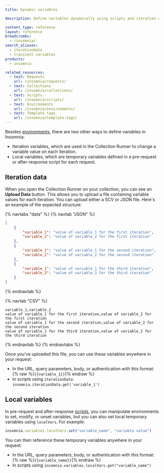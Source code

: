 ```yaml
---
title: Dynamic variables

description: Define variables dynamically using scripts and iteration data.

content_type: reference
layout: reference
breadcrumbs: 
  - /insomnia/
search_aliases:
  - iterationdata
  - transient variables
products:
  - insomnia

related_resources:
  - text: Requests
    url: /insomnia/requests/
  - text: Collections
    url: /insomnia/collections/
  - text: Scripts
    url: /insomnia/scripts/
  - text: Environments
    url: /insomnia/environments/
  - test: Template tags
    url: /insomnia/template-tags/
---
```


Besides [environments](/insomnia/environments/), there are two other ways to define variables in Insomnia:
* Iteration variables, which are used in the Collection Runner to change a variable value on each iteration.
* Local variables, which are temporary variables defined in a pre-request or after-response script for each request.

## Iteration data

When you open the Collection Runner on your collection, you can see an **Upload Data** button. This allows you to upload a file containing variable values for each iteration. You can upload either a SCV or JSON file. Here's an example of the expected structure:

{% navtabs "data" %}
{% navtab "JSON" %}
```json
[
    {
        "variable_1": "value of variable_1 for the first iteration",
        "variable_2": "value of variable_2 for the first iteration"
    },
    {
        "variable_1": "value of variable_1 for the second iteration",
        "variable_2": "value of variable_2 for the second iteration"
    },
    {
        "variable_1": "value of variable_1 for the third iteration",
        "variable_2": "value of variable_2 for the third iteration"
    }
]
```
{% endnavtab %}

{% navtab "CSV" %}
```
variable_1,variable_2
value of variable_1 for the first iteration,value of variable_2 for the first iteration
value of variable_1 for the second iteration,value of variable_2 for the second iteration
value of variable_1 for the third iteration,value of variable_2 for the third iteration
```
{% endnavtab %}
{% endnavtabs %}

Once you've uploaded this file, you can use these variables anywhere in your request:
* In the URL, query parameters, body, or authentication with this format: {% raw %}`{{variable_1}}`{% endraw %}
* In scripts using `iterationData`: `insomnia.iterationData.get('variable_1')`

## Local variables

In pre-request and after-response [scripts](/insomnia/scripts/), you can manipulate environments to set, modify, or unset variables, but you can also set local temporary variables using `localVars`. For example:

```js
insomnia.variables.localVars.set("variable_name", "variable value")
```

You can then reference these temporary variables anywhere in your request:
* In the URL, query parameters, body, or authentication with this format: {% raw %}`{{variable_name}}`{% endraw %}
* In scripts using `insomnia.variables.localVars.get("variable_name")`

